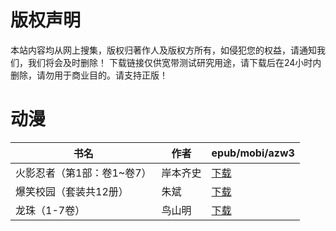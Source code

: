 # 版权声明

本站内容均从网上搜集，版权归著作人及版权方所有，如侵犯您的权益，请通知我们，我们将会及时删除！ 下载链接仅供宽带测试研究用途，请下载后在24小时内删除，请勿用于商业目的。请支持正版！

# 动漫

| 书名 | 作者 | epub/mobi/azw3 |
| --- | --- | --- |
| 火影忍者（第1部：卷1~卷7） | 岸本齐史 | [下载](https://url89.ctfile.com/f/31084289-1357047172-ef6884?p=8866) |
| 爆笑校园（套装共12册） | 朱斌 | [下载](https://url89.ctfile.com/f/31084289-1357043569-392016?p=8866) |
| 龙珠（1-7卷） | 鸟山明 | [下载](https://url89.ctfile.com/f/31084289-1357031014-763232?p=8866) |
